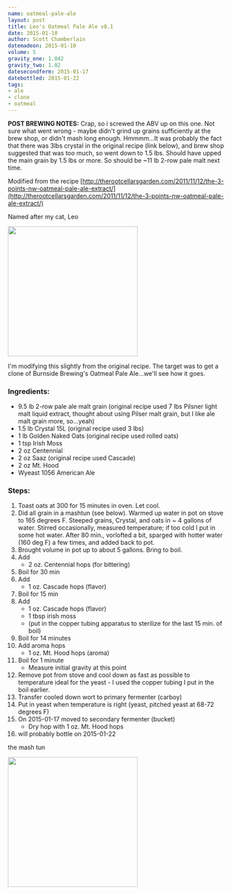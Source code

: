 ```yaml
---
name: oatmeal-pale-ale
layout: post
title: Leo's Oatmeal Pale Ale v0.1
date: 2015-01-10
author: Scott Chamberlain
datemadeon: 2015-01-10
volume: 5
gravity_one: 1.042
gravity_two: 1.02
datesecondferm: 2015-01-17
datebottled: 2015-01-22
tags: 
- ale
- clone
- oatmeal
---
```


__POST BREWING NOTES:__ Crap, so i screwed the ABV up on this one. Not sure what went wrong - maybe didn't grind up grains sufficiently at the brew shop, or didn't mash long enough. Hmmmm...It was probably the fact that there was 3lbs crystal in the original recipe (link below), and brew shop suggested that was too much, so went down to 1.5 lbs. Should have upped the main grain by 1.5 lbs or more. So should be ~11 lb 2-row pale malt next time. 

Modified from the recipe [http://therootcellarsgarden.com/2011/11/12/the-3-points-nw-oatmeal-pale-ale-extract/](http://therootcellarsgarden.com/2011/11/12/the-3-points-nw-oatmeal-pale-ale-extract/)

Named after my cat, Leo

<img src="/beer_recipes/public/img/leo_giffed.gif" width="300">

I'm modifying this slightly from the original recipe. The target was to get a clone of Burnside Brewing's Oatmeal Pale Ale...we'll see how it goes. 

### Ingredients:

* 9.5 lb 2-row pale ale malt grain (original recipe used 7 lbs Pilsner light malt liquid extract, thought about using Pilser malt grain, but I like ale malt grain more, so...yeah)
* 1.5 lb Crystal 15L (original recipe used 3 lbs)
* 1 lb Golden Naked Oats (original recipe used rolled oats)
* 1 tsp Irish Moss
* 2 oz Centennial
* 2 oz Saaz (original recipe used Cascade)
* 2 oz Mt. Hood
* Wyeast 1056 American Ale

### Steps:

1. Toast oats at 300 for 15 minutes in oven. Let cool.
2. Did all grain in a mashtun (see below). Warmed up water in pot on stove to 165 degrees F. Steeped grains, Crystal, and oats in ~ 4 gallons of water. Stirred occasionally, measured temperature; if too cold I put in some hot water.  After 80 min., vorlofted a bit, sparged with hotter water (160 deg F) a few times, and added back to pot.
3. Brought volume in pot up to about 5 gallons. Bring to boil.
4. Add 
    + 2 oz. Centennial hops (for bittering)
4. Boil for 30 min
5. Add 
    + 1 oz. Cascade hops (flavor)
6. Boil for 15 min
5. Add
    + 1 oz. Cascade hops (flavor)
    + 1 tbsp irish moss
    + (put in the copper tubing apparatus to sterilize for the last 15 min. of boil)
6. Boil for 14 minutes
7. Add aroma hops
    + 1 oz. Mt. Hood hops (aroma)
8. Boil for 1 minute 
    + Measure initial gravity at this point
9. Remove pot from stove and cool down as fast as possible to temperature ideal for the yeast - I used the copper tubing I put in the boil earlier.
10. Transfer cooled down wort to primary fermenter (carboy)
11. Put in yeast when temperature is right (yeast, pitched yeast at 68-72 degrees F)
12. On 2015-01-17 moved to secondary fermenter (bucket)
    + Dry hop with 1 oz. Mt. Hood hops
13. will probably bottle on 2015-01-22

the mash tun 

<img src="/beer_recipes/public/img/mashtun2.jpg" width="300">
